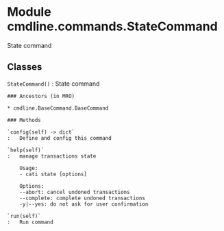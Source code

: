 Module cmdline.commands.StateCommand
====================================
State command

Classes
-------

`StateCommand()`
:   State command

    ### Ancestors (in MRO)

    * cmdline.BaseCommand.BaseCommand

    ### Methods

    `config(self) ‑> dict`
    :   Define and config this command

    `help(self)`
    :   manage transactions state
        
        Usage:
        - cati state [options]
        
        Options:
        --abort: cancel undoned transactions
        --complete: complete undoned transactions
        -y|--yes: do not ask for user confirmation

    `run(self)`
    :   Run command
